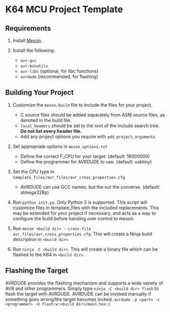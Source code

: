 # K64 MCU Project Template

## Requirements
1. Install [Meson](https://mesonbuild.com).

2. Install the following:
    - `avr-gcc`
    - `avr-binutils`
    - `avr-libc` (optional, for libc functions)
    - `avrdude` (recommended, for flashing)

## Building Your Project
1. Customize the `meson.build` file to include the files for your project.
    - C source files should be added separately from ASM source files,
      as denoted in the build file.
    - `local_headers` should be set to the root of the include search tree.
      __Do not list every header file.__
    - Add any project options you require with `add_project_arguments`
2. Set appropriate options in `meson_options.txt`
    - Define the correct F\_CPU for your target. (default: 16000000)
    - Define the programmer for AVRDUDE to use. (default: usbtiny)
3. Set the CPU type in `template_files/avr_files/avr_cross_properties.cfg`.
    - AVRDUDE can use GCC names, but the not the converse. (default: atmega328p)

4. Run `python init.py`. Only Python 3 is supported.  This script will customize
   files in template\_files with the included replacements.  This may be
   extended for your project if necessary, and acts as a way to configure the
   build before handing over control to meson.

5. Run `meson <build dir> --cross-file avr_files/avr_cross_properties.cfg`.
   This will create a Ninja build description in `<build dir>`.

6. Run `ninja -C <build dir>`.  This will create a binary file which
   can be flashed to the K64 in `<build dir>`.

## Flashing the Target
AVRDUDE provides the flashing mechanism and supports a wide variety of
AVR and other programmers.
Simply type `ninja -C <build dir> flash` to flash the target with AVRDUDE.
AVRDUDE can be invoked manually if something goes wrong/the target becomes
locked. 
    `avrdude -p <part> -c <programmer> -U flash:w:<build dir>/main.hex:i`
